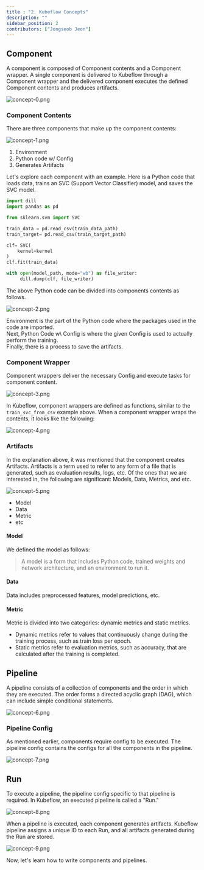 ```yaml
---
title : "2. Kubeflow Concepts"
description: ""
sidebar_position: 2
contributors: ["Jongseob Jeon"]
---
```


## Component

A component is composed of Component contents and a Component wrapper.
A single component is delivered to Kubeflow through a Component wrapper and the delivered component executes the defined Component contents and produces artifacts.

![concept-0.png](./img/concept-0.png)

### Component Contents

There are three components that make up the component contents:

![concept-1.png](./img/concept-1.png)

1. Environment
2. Python code w/ Config
3. Generates Artifacts

Let's explore each component with an example.
Here is a Python code that loads data, trains an SVC (Support Vector Classifier) model, and saves the SVC model.

```python
import dill
import pandas as pd

from sklearn.svm import SVC

train_data = pd.read_csv(train_data_path)
train_target= pd.read_csv(train_target_path)

clf= SVC(
    kernel=kernel
)
clf.fit(train_data)

with open(model_path, mode="wb") as file_writer:
     dill.dump(clf, file_writer)
```

The above Python code can be divided into components contents as follows.

![concept-2.png](./img/concept-2.png)

Environment is the part of the Python code where the packages used in the code are imported.  
Next, Python Code w\ Config is where the given Config is used to actually perform the training.  
Finally, there is a process to save the artifacts.  

### Component Wrapper

Component wrappers deliver the necessary Config and execute tasks for component content.

![concept-3.png](./img/concept-3.png)

In Kubeflow, component wrappers are defined as functions, similar to the `train_svc_from_csv` example above.
When a component wrapper wraps the contents, it looks like the following:

![concept-4.png](./img/concept-4.png)

### Artifacts

In the explanation above, it was mentioned that the component creates Artifacts. Artifacts is a term used to refer to any form of a file that is generated, such as evaluation results, logs, etc.
Of the ones that we are interested in, the following are significant: Models, Data, Metrics, and etc.

![concept-5.png](./img/concept-5.png)

- Model
- Data
- Metric
- etc

#### Model

We defined the model as follows: 

> A model is a form that includes Python code, trained weights and network architecture, and an environment to run it.

#### Data

Data includes preprocessed features, model predictions, etc. 

#### Metric

Metric is divided into two categories: dynamic metrics and static metrics.

- Dynamic metrics refer to values that continuously change during the training process, such as train loss per epoch.
- Static metrics refer to evaluation metrics, such as accuracy, that are calculated after the training is completed.

## Pipeline

A pipeline consists of a collection of components and the order in which they are executed. The order forms a directed acyclic graph (DAG), which can include simple conditional statements.

![concept-6.png](./img/concept-6.png)

### Pipeline Config

As mentioned earlier, components require config to be executed. The pipeline config contains the configs for all the components in the pipeline.

![concept-7.png](./img/concept-7.png)

## Run

To execute a pipeline, the pipeline config specific to that pipeline is required. In Kubeflow, an executed pipeline is called a "Run."

![concept-8.png](./img/concept-8.png)

When a pipeline is executed, each component generates artifacts. Kubeflow pipeline assigns a unique ID to each Run, and all artifacts generated during the Run are stored.

![concept-9.png](./img/concept-9.png)

Now, let's learn how to write components and pipelines.
